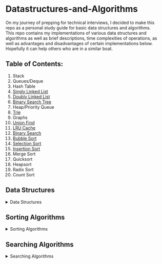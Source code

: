 # Datastructures-and-Algorithms
On my journey of prepping for technical interviews, I decided to make this repo as a personal study guide for basic data structures and algorithms. This repo contains my implementations of various data structures and algorithms as well as brief descriptions, time complexities of operations, as well as advantages and disadvantages of certain implementations below. Hopefully it can help others who are in a similar boat.

## Table of Contents:
1. Stack
2. Queues/Deque
3. Hash Table
4. [Singly Linked List](../master/data_structures/linked_lists)
5. [Doubly Linked List](../master/data_structures/linked_lists)
6. [Binary Search Tree](../master/data_structures/binary_search_tree)
7. Heap/Priority Queue
8. [Trie](../master/data_structures/trie)
9. Graphs
10. [Union Find](../master/data_structures/union_find)
11. [LRU Cache](../master/data_structures/lru_cache)
12. [Binary Search](../master/search/binary_search)
13. [Bubble Sort](../master/sorting/bubble_sort.py)
14. [Selection Sort](../master/sorting/selection_sort.py)
15. [Insertion Sort](../master/sorting/insertion_sort.py)
16. Merge Sort 
17. Quicksort
18. Heapsort
19. Radix Sort
20. Count Sort


## Data Structures

<details>
<summary>Data Structures</summary>
    
- ### Binary Search Tree
    - #### See Recurive Implementation [here](../master/data_structures/binary_search_tree/binary_search_tree_recursive.py)
    - #### See Iterative Implementation [here](../master/data_structures/binary_search_tree/binary_search_tree_iterative.py)
    - #### Description: 
        - A Binary Search Tree(BST) is a tree data structure that has the following properties:
            1. At any given node, all nodes in the left subtree contain keys that are less than the node's key
            2. At any given node, all nodes in the right subtree contain keys that are greater than the node's key
            3. Both the left and right subtrees must also be BSTs
            4. Each node has at most two child nodes
        - **Translation**: Given a parent node, the value of the left child node is always less than the value of the parent, and the value of the right child node is always greater than the parent
        - This invariant for a BST allows it to keep its keys in sorted order, so that operations can follow the principle (Divide and Conquer) of binary search. 
        - All nodes in a BST are usually distinct, but you can implement one that accomodates for duplicate keys
        <br>
        
     
    - #### Implementations And Tradeoffs:
        1. **Implementing using all iterative methods**:
            - The optimal way to implement BST methods
            - Sometimes less intuitive to implement (e.g. delete_node() operation) but much more space efficient
            - Time complexities for all operations remain the same between iterative and recursive implementations
        2. **Implementing using all recursive methods**:
            - Intuitive to implement as BSTs are a recursive data structure
            - Uses more space compared to iterative implementations 
                - All recursive operations will take O(h) space, where h is the height of the tree, due to the space being taken up on the implicit call stack
                - In a balanced BST, O(h) = O(logn), which isn't that big of a deal, but if the tree is skewed (looks more like a linked list), then this becomes O(n)
    - ### Types of Binary Trees:
        1. Full Binary Tree: A binary tree where every node has exactly zero or two children
        2. Perfect Binary Tree: A binary tree where all interior nodes have two children and **all** leaf nodes are on the same level
        3. Balanced Binary Tree: A binary tree where the height of the left and right subtrees of any node differ by no more than 1
        4. Complete Binary Tree: A binary tree where every level, except possibly the last, is completely filled, and all nodes in the last level are as far left as possible
                
    - #### Operations Implemented:
        - Some notes:
            - When I say O(h), h is the height of the BST. This means that for a balanced BST, O(h) is really O(logn), but for a skewed BST, O(h) is O(n). Since a skewed BST is really the actual worst case, you can probably just use O(n), but O(h) is a little more descriptive.
            - Time and space complexities below are for the iterative implementations. The recursive implementations have the same time complexities, but all of their space complexities are O(h)
            - Level order traversal is an exception as I didn't implement it recursively. I will probably add it later.
            
        <br>
        
        1. **insert()** -- > O(h) time, O(1) space
        2. **search()** -- > O(h) time, O(1) space
        3. **delete_node()** -- > O(h) time, O(1) space
        4. **is_empty()** -- > O(1) time, O(1) space
        5. **get_height()** -- > O(n) time, O(n) space
        6. **preorder_traversal()** -- > O(n) time, O(h) space
        7. **inorder_traversal()** -- > O(n) time, O(h) space
        8. **postorder_traversal()** -- > O(n) time, O(h) space
        9. **level_order_traversal()** O(n) time, O(n) space
    - #### Tree Traversals:
        - **Traversal**: The process of visiting each node in the tree exactly once, it some order
        - **Breadth-first search**: Visiting all nodes in the BST level by level
            - Good for finding the shortest path from one node to another
            - Generally requires more memory than a DFS traversal (assuming the tree is not skewed)
            - O(1) space for a skewed BST
            - O(n) space for a balanced BST
            - List of BFS algorithms:
                1. Level Order Traversal: Same as the definition of breadth-first search above
        - **Depth-first search**: Start at a root node and walk down a path in the BST as far as possible before backtracking
            - Generally requires less memory than BFS (assuming the tree is not skewed)
            - O(n) space for a skewed BST
            - O(log n) space for a balanced BST
            - Easy to implement with recursion
            - Will not necessarily find the shortest path between two nodes
            - List of DFS algorithms:
                1. Preorder Traversal: Given any node, this algorithm visits (processes) this node first, then visits all nodes in its left subtree, and finally visits all nodes in its right subtree. This continues recursively until all nodes in the tree or subtree have been visited
                2. Inorder Traversal: Given any node, this algorithm visits (processes) all nodes in its left subtree first, then visits it, and finally visits all nodes in its right subtree. This continues recursively until all nodes in the tree or subtree have been visited
                3. Postorder Traversal: Given any node, this algorithms visits (processes) all nodes in its left subtree first, then visits all nodes in its right subtree, and finally visits the given node. This continues recursively until all nodes in the tree or subtree have been visited
    - #### Applications of data structure:
        1. Sorting elements: An inorder traversal of a BST returns all nodes in sorted order
        2. Useful for when you need a data structure that keeps elements sorted as you insert them, but also allows for fast removals (assuming the BST is a self-balancing tree such as an AVL Tree)
        3. Can be used to implement a priority queue (assuming the BST is a self-balancing tree such as an AVL Tree)
       
    - #### Advantages:
        1. Assuming the tree is balanced, BSTs allow for fast lookups, insertions, and deletions
        2. Good for sorting and keeping elements sorted upon insertion
        3. Easy to find the next greatest node (inorder successor) and the next smallest node (inorder predecessor) in O(h) time
        4. Great for representing hierarchies of things
        
    - #### Disadvantages:
        1. Slower lookups than a hash table

    - #### Further Notes:
        1. The height of a node is the length of the longest path from the given node **down** to some leaf
        2. The depth of a node is the length of the longest path from that node to the root
        
    <br>

- ### Union-Find/Disjoint Set
    - #### See implementation [here](../master/data_structures/union_find.py)
    - #### Description: 
        The Union-Find is a data structure that keeps track of a set of elements which are split into one or more subsets that have no elements in common (disjoint sets). Each subset can be visualized as a tree, where each node contains data as well as a pointer to its parent. The parent of a root node is itself.
        <br>
        
        When an element is added to the Union-Find, its parent is itself, and it makes its own set. The two core operations are **find**, and **union**. Find returns the name or id of the set that an element belongs to (the root node) and union merges two sets together by pointing the root of one set to the root of another.
    - #### Implementations And Tradeoffs:
        1. **Without union by rank or path compression**:
            - Union and find operations will both take O(n) time
            - The slowest implementation
        2. **With union by rank without path compression**:
            - Union and find operations will both take O(log n) time
            - You can also do union by size (a.k.a weighted union) or union by height and achieve the same time complexity for both operations
        3. **With union by rank with path compression**:
            - Union and find operations will both take O(alpha(n)) time
            - The combination of these two optimizations makes this the optimal implementation
            - You can also do union by size instead of union by rank along with path compression and get the same time complexity for both operations
            - Rank is the same as the height of the tree if path compression had not been used
        4. **Space complexity**: Linear time in average and worst case for all implementations
    - #### Operations Implemented:
        1. **find()** with path compression -- > Amortized constant time, O(1) space
        2. **union()** by rank -- > Amortized constant time, O(1) space
        3. **is_connected()** -- > Amortized constant time, O(1) space
        4. **get_num_components()** -- > Constant time, O(1) space
    - #### Applications of data structure:
        1. Kruskal's Minimum Spanning Tree algorithm
        2. Detecting a cycle in an undirected graph(DFS is less space efficient but wins out in terms of time complexity due to amortized cost of the union operation.).
        3. Network connectivity: Determining whether two vertices in a graph are connected to each other through a series of edges.
        4. Least Common Ancestor in Trees
    - #### Advantages:
        1. Near constant time complexity for all operations when implemented with union by rank (or size) and path compression.
    - #### Disadvantages:
        1. Depends on what problem you are trying to solve.
    - ### Further Notes:
        1. The Union Find takes O(n) time to construct a set of "n" elements
        2. The size of the Union Find is determined when it is instantiated
        3. There is no "un-union" operation
        4. The number of components is always equal to the number of roots remaining
        5. The number of root nodes never increases
    <br>
    
- ### LRU Cache
    - #### See implementation [here](../master/data_structures/lru_cache/lru_cache.py)
    - #### Description:
        - #### What is a Cache? (a simplistic view)
            - A cache is hardware or software that stores the result of an operation so that future requests return faster.
            - **Example**: Storing the results of a database query in a cache so that you don't have to do the computation again and again. 
            - When a request comes in, you look in the cache to see if the request information is in there.
            - If it is, then you simply return the response to the client. This is called a **cache hit**.
            - If it isn't(**cache miss**), then you query the database, store the result of this query in the cache, and then return the response to the client
        - #### What is LRU?
            - LRU stands for least recently used, and it is a type of **cache policy**
            - A cache policy is the set of rules that determines when you insert and remove data from a cache
            - Under the LRU policy, you create a cache of some predetermined size, where the most recently requested data sits on top of the cache, and the least recently requested data sits on the bottom
            - Whenever a request comes in and you successfully hit the cache, either to retrieve data, or update some data, you move that data to the top of the cache, since it is now the most recently requested item
            - Similarly, when a request comes in and the data isn't in the cache, you hit the database, and insert this new data at the top of the cache, since it is now the most recently requested item
            - Where the cache policy comes into play is if the cache has reached max capacity. In this case, you remove, or evict, the least recently used item in the cache, which should be the item at the very bottom
        <br>
        
     
    - #### Implementations And Tradeoffs:
        - **Requirements** - An LRU Cache must support the following operations in constant time:
            - **get(key)**: Return an item from the cache with the corresponding key and move that item to the top of the cache.
            - **put(key, value)**: Insert a new item into the cache. If an item with the given key already exists, update it and move it to the top of the cache. If the cache is full, remove the least recently used entry.
            
        <br>
        
        - **Thinking through a possible implementation** (skip to the last bullet if you just care about an optimal solution):
            - O(1) time operations usually leads me to think of a hash table, so let's look at that first
            - Hash Table: Has O(1) time lookups, inserts, updates, and deletes, which is perfect. You can make an object that represents an item in the cache, and store each item at some key in the hash table. But, we need something to maintain a kind of ordering of our items with a notion of a head and tail in our data structure. Maybe this can be combined with something else?
            - Hash Table + List: O(1) lookups, O(1) updates, and O(1) removals from the end, all of which are optimal. However, we may need to remove items from the middle when they are requested/ updated and then insert them at the front of the list. Removals from the middle of a list take O(n) time and insertions at the front also take O(n) time which is too slow
            - Hash Table  + BST: With this combination you could maybe have each item maintain a timestamp as to when it was last accessed, and keep an instance variable that holds least recently used item to speed up deletions (nodes will have parents pointers as well). O(1) lookups, O(1) updates, O(1) removals from the end. However, moving items from the interior of the BST due to updates and requests to the top of the BST will take O(log n) time for each operation(deletions included), which is too slow.
            - Hash Table + Heap: Same problems as with a BST. Too slow
            - Hash Table + Singly Linked List with a tail pointer: O(1) lookups, O(1) updates, O(1) for insertions at the head, and O(1) removals from the end. This is much better, but still lacking in one area. Deletions from the middle of the list are O(n). After you update an item or get it from the hash table, you will need to delete this node from the linked list and then insert it at the head. The insertion is O(1) time, but you can't traverse backwards in a singly linked list to reconfigure the pointers necessaru to delink the node. This requires that you traverse the list up until that point to perform a deletion which is O(n) time. Once again, too slow.
            - **Hash Table** + **Doubly Linked List with a tail pointer**: O(1) lookups, O(1) updates, O(1) insertions at the head, O(1) deletions regradless of where they occur. The fact that nodes in a doubly linked list maintain a pointer to their next and previous nodes allows us to overcome the inefficiency of the delete operation using singly linked lists. This is an optimal solution and is the one I have implemented. 
    - #### Operations Implemented(all other methods in the cache are weak internals):
        1. **get()** - > O(1) time, O(1) space
        2. **put()** - > O(1) time, O(1) space
        3. **is_full()** -> O(1) time. Not necessary, but I added it because I wanted the convenience of it.
    - #### Applications of data structure:
        - See the section on What is a Cache? above
    - #### Advantages:
        - All operations are very fast: O(1) time
    - #### Disadvantages:
        - Space heavy. Implementing the LRU cache with a hash table and a doubly linked list takes O(n) space for the hash table, O(n) space for the doubly linked list, plus some extra space for the pointers. This is still O(n) space overall, but it's still two data structures as opposed to one.
    - #### Some Reasons to Use a Cache:
        1. Reducing networks calls to a database. Particularly useful if you are querying for commonly used data
        2. Avoiding computations. This is especially true if the computations are slow
        3. Avoiding load on a database
    <br>
    
</details>


## Sorting Algorithms
<details>
  <summary>Sorting Algorithms</summary>
  
  - ### Bubble Sort
    - #### See implementations [here](../master/sorting/bubble_sort.py)
    - #### Description:
        - Bubble Sort is an in-place sorting algorithm that...
        
    - #### Advantages:
        - In-place, takes constant space
        - Is a stable sorting algorithm
    - #### Disadvantages:
        - Slow, really bad for large datasets
    - #### Further Notes:
        - Best case time complexity: O(n). The algorithm runs in O(n) time if the input array is already sorted.
        - Average case time complexity: O(n^2)
        - Worst case time complexity: O(n^2). You can imagine the worst case being if the input array is completely reversed.
        - One of the comparison sorting algorithms
        - Non-recursive
        - Internal sorting algorithm
       
    <br>
    
  - ### Selection Sort
    - #### See implementations [here](../master/sorting/selection_sort.py)
    - #### Description:
        - Selection Sort is an in-place sorting algorithm that...
        
    - #### Advantages:
        - In-place, takes constant space
    - #### Disadvantages:
        - Slow, really bad for large datasets
        - Not a stable sorting algorithm
    - #### Further Notes:
        - Best case time complexity: O(n^2)
        - Average case time complexity: O(n^2)
        - Worst case time complexity: O(n^2)
        - One of the comparison sorting algorithms
        - Non-recursive
        - Internal sorting algorithm
       
    <br>
    
  - ### Insertion Sort
    - #### See implementations [here](../master/sorting/insertion_sort.py)
    - #### Description:
        - Insertion Sort is an in-place sorting algorithm that...
        
    - #### Advantages:
        - In-place, takes constant space
    - #### Disadvantages:
        - Slow, really bad for large datasets
    - #### Further Notes:
        - Best case time complexity: O(n^2)
        - Average case time complexity: O(n^2)
        - Worst case time complexity: O(n^2)
        - One of the comparison sorting algorithms
        - Non-recursive
        - Internal sorting algorithm
       
    <br>
</details>

## Searching Algorithms
<details>
  <summary>Searching Algorithms</summary>
  
  - ### Binary Search
    - #### See implementations [here](../master/search/binary_search/binary_search.py)
    - #### Description:
        - Binary search is a divide and conquer algorithm used for quickly finding an element in an array that runs in O(log n) time. One of the preconditions for binary search to work is that the input array must be sorted. This precondition is what allows you to halve your search space at each step of the algorithm and achieve the logarithmic time complexity. 
        - Initially your search space is the entire array. The below three steps are to be performed until you've exhausted your search. At that time, the loop should break:
            - **Step 1** - Search: Look at the element in the middle of your search space. 
            - **Step 2** - Comparisons: 
                - **2a** - Target element found: If the current element equals the target element you are looking for, return the index of the current element (or return True or whatever your algorithm is required to return), else proceed to step 2b or 2c
                - **2b** - Target element > current element: If the current element is less your target element, then your target must lie in the right half of your array. Reset your search space to be the upper half of the array and go back to step 1. If not, proceed to step 2c
                - **2c** - Target element < current element: Since the other two conditions weren't True, this means that the current element is greater than your target element, so your target must lie in the left half of your array. Reset your search space to be the lower half of the array and go back to step 1
            - **Step 3** - Target element not found: If you've looped through the above sequence, and haven't found your target element, it must not exist in the array. Return -1 (or False, or whatever your algorithm is required to return)
    - #### Implementations And Tradeoffs:
        1. **Recursive implementation**:
            - Intuitive to implement
            - Time complexity is O(log n)
            - Space complexity is O(log n)
            - Same time complexity as the iterative implementation, but uses more space (not much more)
        2. **Iterative implementation**:
            - Time complexity is O(log n)
            - Space complexity is O(1)
            - Better in terms of space complexity, but log n is pretty small anyways, so it's not really that huge of a difference
    - #### Applications of Algorithm:
        - Finding if an element exists in a sorted array (you don't care about the position or number of occurences)
        - Finding the number of occurences of an element in a sorted array
        - Finding the first or last occurence of an element in a sorted array
        - Finding out how many times a sorted array is rotated
        - Finding an element in a circular array
    - #### Advantages:
        - Fast runtime, O(log n)
    - #### Disadvantages:
        - Requires that an array be sorted to work
    - #### Further Notes:
        - **Divide and conquer algorithms**: These are a set of algorithms that break a problem into two or more sub-problems at each step in the algorithm, until the problem becomes simple enough to solve directly. Two exampe other than binary search are merge sort and quicksort
        - Normally calculating the middle index for your search space is as simple as mid = (low + high) // 2, but to avoid integer overflow in some languages, it is better to do mid = low + (high - low) // 2
        - The basic implementation of binary search will only tell you if an element exists in the array or return the first index it finds. It does not guarantee that this is either the first or last element in the array
        
       
    <br>
</details>
  
